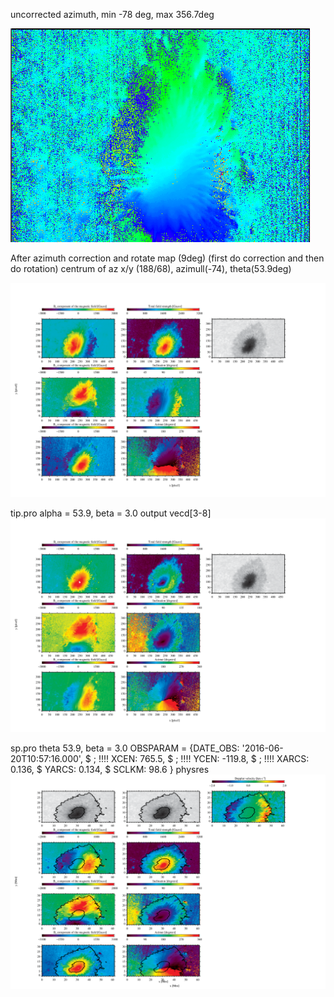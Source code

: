 uncorrected azimuth, min -78 deg, max 356.7deg

![alttext](https://github.com/mbenko908/Inversion/blob/7d28a4bfd61d00073e394f87ebded97eb6f8c1b2/CaI_GRIS/azimuth.png)

After azimuth correction and rotate map (9deg) (first do correction and then do rotation)
centrum of az x/y (188/68), azimull(-74), theta(53.9deg)

![alttext](https://github.com/mbenko908/Inversion/blob/3d815a8f586b336b5bb7169b014bb55fb00f525a/CaI_GRIS/extrc.png)

tip.pro
alpha = 53.9, beta = 3.0
output vecd[3-8]
![alttext](https://github.com/mbenko908/Inversion/blob/f1fd30f3b14e9c26d3c1b69d93b072c3fd853ed2/CaI_GRIS/tip_fig.png)

sp.pro
theta 53.9, beta = 3.0
   OBSPARAM = {DATE_OBS:   '2016-06-20T10:57:16.000', $             ; !!!!
               XCEN:       765.5,                      $             ; !!!!
               YCEN:       -119.8,                     $             ; !!!!
               XARCS:      0.136,                   $
               YARCS:      0.134,                   $
               SCLKM:      98.6                       } 
physres
![alttext](https://github.com/mbenko908/Inversion/blob/bfb4568f98e15f3142e8daf28c9e198028d933a3/CaI_GRIS/fig.png)

